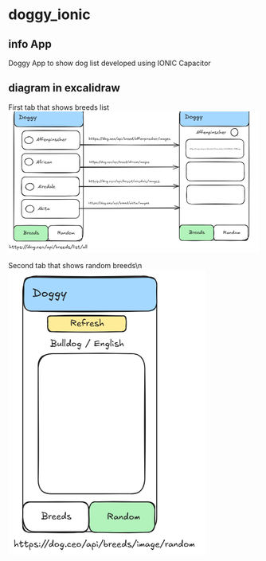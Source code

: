 # doggy_ionic

## info App
Doggy App to show dog list developed using IONIC Capacitor

## diagram in excalidraw

First tab that shows breeds list
![alt text](image-1.png)

Second tab that shows random breeds\n
![alt text](image.png)